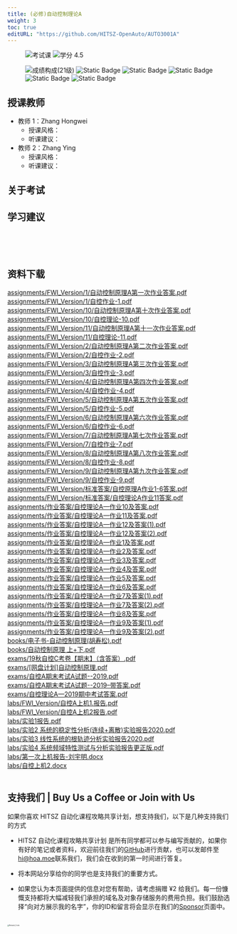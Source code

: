 ```yaml
---
title: (必修)自动控制理论A
weight: 3
toc: true
editURL: "https://github.com/HITSZ-OpenAuto/AUTO3001A"
---
```


<div align="left">
<figure>
  <img alt="考试课" src="https://img.shields.io/badge/%E8%80%83%E8%AF%95%E8%AF%BE-red" >
  <img alt="学分 4.5" src="https://img.shields.io/badge/%E5%AD%A6%E5%88%86-4.5-moccasin">
</figure>
</div>

<div align="left">
<figure>
  <img alt="成绩构成(21级)" src="https://img.shields.io/badge/%E6%88%90%E7%BB%A9%E6%9E%84%E6%88%90(21%E7%BA%A7)-gold">
  <img alt="Static Badge" src="https://img.shields.io/badge/%E4%BD%9C%E4%B8%9A-13%25-wheat">
  <img alt="Static Badge" src="https://img.shields.io/badge/%E8%AF%BE%E5%A0%82%E8%A1%A8%E7%8E%B0-5%25-wheat">
  <img alt="Static Badge" src="https://img.shields.io/badge/%E4%B8%8A%E6%9C%BA%E5%AE%9E%E9%AA%8C-4%25-wheat">
  <img alt="Static Badge" src="https://img.shields.io/badge/%E7%A1%AC%E4%BB%B6%E5%AE%9E%E9%AA%8C-8%25-wheat">
  <img alt="Static Badge" src="https://img.shields.io/badge/%E6%9C%9F%E6%9C%AB%E8%80%83%E8%AF%95-70%25-wheat">
</figure>
</div>

## 授课教师

- 教师 1：Zhang Hongwei
  - 授课风格：
  - 听课建议：
- 教师 2：Zhang Ying
  - 授课风格：
  - 听课建议：

## 关于考试

## 学习建议
<br>
<br>
<br>


## 资料下载

<a href="https://gh.hoa.moe/github.com/HITSZ-OpenAuto/AUTO3001A/raw/main/assignments/FWI_Version/1/%E8%87%AA%E5%8A%A8%E6%8E%A7%E5%88%B6%E5%8E%9F%E7%90%86A%E7%AC%AC%E4%B8%80%E6%AC%A1%E4%BD%9C%E4%B8%9A%E7%AD%94%E6%A1%88.pdf">assignments/FWI_Version/1/自动控制原理A第一次作业答案.pdf</a>
<br>
<a href="https://gh.hoa.moe/github.com/HITSZ-OpenAuto/AUTO3001A/raw/main/assignments/FWI_Version/1/%E8%87%AA%E6%8E%A7%E4%BD%9C%E4%B8%9A-1.pdf">assignments/FWI_Version/1/自控作业-1.pdf</a>
<br>
<a href="https://gh.hoa.moe/github.com/HITSZ-OpenAuto/AUTO3001A/raw/main/assignments/FWI_Version/10/%E8%87%AA%E5%8A%A8%E6%8E%A7%E5%88%B6%E5%8E%9F%E7%90%86A%E7%AC%AC%E5%8D%81%E6%AC%A1%E4%BD%9C%E4%B8%9A%E7%AD%94%E6%A1%88.pdf">assignments/FWI_Version/10/自动控制原理A第十次作业答案.pdf</a>
<br>
<a href="https://gh.hoa.moe/github.com/HITSZ-OpenAuto/AUTO3001A/raw/main/assignments/FWI_Version/10/%E8%87%AA%E6%8E%A7%E7%90%86%E8%AE%BA-10.pdf">assignments/FWI_Version/10/自控理论-10.pdf</a>
<br>
<a href="https://gh.hoa.moe/github.com/HITSZ-OpenAuto/AUTO3001A/raw/main/assignments/FWI_Version/11/%E8%87%AA%E5%8A%A8%E6%8E%A7%E5%88%B6%E5%8E%9F%E7%90%86A%E7%AC%AC%E5%8D%81%E4%B8%80%E6%AC%A1%E4%BD%9C%E4%B8%9A%E7%AD%94%E6%A1%88.pdf">assignments/FWI_Version/11/自动控制原理A第十一次作业答案.pdf</a>
<br>
<a href="https://gh.hoa.moe/github.com/HITSZ-OpenAuto/AUTO3001A/raw/main/assignments/FWI_Version/11/%E8%87%AA%E6%8E%A7%E7%90%86%E8%AE%BA-11.pdf">assignments/FWI_Version/11/自控理论-11.pdf</a>
<br>
<a href="https://gh.hoa.moe/github.com/HITSZ-OpenAuto/AUTO3001A/raw/main/assignments/FWI_Version/2/%E8%87%AA%E5%8A%A8%E6%8E%A7%E5%88%B6%E5%8E%9F%E7%90%86A%E7%AC%AC%E4%BA%8C%E6%AC%A1%E4%BD%9C%E4%B8%9A%E7%AD%94%E6%A1%88.pdf">assignments/FWI_Version/2/自动控制原理A第二次作业答案.pdf</a>
<br>
<a href="https://gh.hoa.moe/github.com/HITSZ-OpenAuto/AUTO3001A/raw/main/assignments/FWI_Version/2/%E8%87%AA%E6%8E%A7%E4%BD%9C%E4%B8%9A-2.pdf">assignments/FWI_Version/2/自控作业-2.pdf</a>
<br>
<a href="https://gh.hoa.moe/github.com/HITSZ-OpenAuto/AUTO3001A/raw/main/assignments/FWI_Version/3/%E8%87%AA%E5%8A%A8%E6%8E%A7%E5%88%B6%E5%8E%9F%E7%90%86A%E7%AC%AC%E4%B8%89%E6%AC%A1%E4%BD%9C%E4%B8%9A%E7%AD%94%E6%A1%88.pdf">assignments/FWI_Version/3/自动控制原理A第三次作业答案.pdf</a>
<br>
<a href="https://gh.hoa.moe/github.com/HITSZ-OpenAuto/AUTO3001A/raw/main/assignments/FWI_Version/3/%E8%87%AA%E6%8E%A7%E4%BD%9C%E4%B8%9A-3.pdf">assignments/FWI_Version/3/自控作业-3.pdf</a>
<br>
<a href="https://gh.hoa.moe/github.com/HITSZ-OpenAuto/AUTO3001A/raw/main/assignments/FWI_Version/4/%E8%87%AA%E5%8A%A8%E6%8E%A7%E5%88%B6%E5%8E%9F%E7%90%86A%E7%AC%AC%E5%9B%9B%E6%AC%A1%E4%BD%9C%E4%B8%9A%E7%AD%94%E6%A1%88.pdf">assignments/FWI_Version/4/自动控制原理A第四次作业答案.pdf</a>
<br>
<a href="https://gh.hoa.moe/github.com/HITSZ-OpenAuto/AUTO3001A/raw/main/assignments/FWI_Version/4/%E8%87%AA%E6%8E%A7%E4%BD%9C%E4%B8%9A-4.pdf">assignments/FWI_Version/4/自控作业-4.pdf</a>
<br>
<a href="https://gh.hoa.moe/github.com/HITSZ-OpenAuto/AUTO3001A/raw/main/assignments/FWI_Version/5/%E8%87%AA%E5%8A%A8%E6%8E%A7%E5%88%B6%E5%8E%9F%E7%90%86A%E7%AC%AC%E4%BA%94%E6%AC%A1%E4%BD%9C%E4%B8%9A%E7%AD%94%E6%A1%88.pdf">assignments/FWI_Version/5/自动控制原理A第五次作业答案.pdf</a>
<br>
<a href="https://gh.hoa.moe/github.com/HITSZ-OpenAuto/AUTO3001A/raw/main/assignments/FWI_Version/5/%E8%87%AA%E6%8E%A7%E4%BD%9C%E4%B8%9A-5.pdf">assignments/FWI_Version/5/自控作业-5.pdf</a>
<br>
<a href="https://gh.hoa.moe/github.com/HITSZ-OpenAuto/AUTO3001A/raw/main/assignments/FWI_Version/6/%E8%87%AA%E5%8A%A8%E6%8E%A7%E5%88%B6%E5%8E%9F%E7%90%86A%E7%AC%AC%E5%85%AD%E6%AC%A1%E4%BD%9C%E4%B8%9A%E7%AD%94%E6%A1%88.pdf">assignments/FWI_Version/6/自动控制原理A第六次作业答案.pdf</a>
<br>
<a href="https://gh.hoa.moe/github.com/HITSZ-OpenAuto/AUTO3001A/raw/main/assignments/FWI_Version/6/%E8%87%AA%E6%8E%A7%E4%BD%9C%E4%B8%9A-6.pdf">assignments/FWI_Version/6/自控作业-6.pdf</a>
<br>
<a href="https://gh.hoa.moe/github.com/HITSZ-OpenAuto/AUTO3001A/raw/main/assignments/FWI_Version/7/%E8%87%AA%E5%8A%A8%E6%8E%A7%E5%88%B6%E5%8E%9F%E7%90%86A%E7%AC%AC%E4%B8%83%E6%AC%A1%E4%BD%9C%E4%B8%9A%E7%AD%94%E6%A1%88.pdf">assignments/FWI_Version/7/自动控制原理A第七次作业答案.pdf</a>
<br>
<a href="https://gh.hoa.moe/github.com/HITSZ-OpenAuto/AUTO3001A/raw/main/assignments/FWI_Version/7/%E8%87%AA%E6%8E%A7%E4%BD%9C%E4%B8%9A-7.pdf">assignments/FWI_Version/7/自控作业-7.pdf</a>
<br>
<a href="https://gh.hoa.moe/github.com/HITSZ-OpenAuto/AUTO3001A/raw/main/assignments/FWI_Version/8/%E8%87%AA%E5%8A%A8%E6%8E%A7%E5%88%B6%E5%8E%9F%E7%90%86A%E7%AC%AC%E5%85%AB%E6%AC%A1%E4%BD%9C%E4%B8%9A%E7%AD%94%E6%A1%88.pdf">assignments/FWI_Version/8/自动控制原理A第八次作业答案.pdf</a>
<br>
<a href="https://gh.hoa.moe/github.com/HITSZ-OpenAuto/AUTO3001A/raw/main/assignments/FWI_Version/8/%E8%87%AA%E6%8E%A7%E4%BD%9C%E4%B8%9A-8.pdf">assignments/FWI_Version/8/自控作业-8.pdf</a>
<br>
<a href="https://gh.hoa.moe/github.com/HITSZ-OpenAuto/AUTO3001A/raw/main/assignments/FWI_Version/9/%E8%87%AA%E5%8A%A8%E6%8E%A7%E5%88%B6%E5%8E%9F%E7%90%86A%E7%AC%AC%E4%B9%9D%E6%AC%A1%E4%BD%9C%E4%B8%9A%E7%AD%94%E6%A1%88.pdf">assignments/FWI_Version/9/自动控制原理A第九次作业答案.pdf</a>
<br>
<a href="https://gh.hoa.moe/github.com/HITSZ-OpenAuto/AUTO3001A/raw/main/assignments/FWI_Version/9/%E8%87%AA%E6%8E%A7%E4%BD%9C%E4%B8%9A-9.pdf">assignments/FWI_Version/9/自控作业-9.pdf</a>
<br>
<a href="https://gh.hoa.moe/github.com/HITSZ-OpenAuto/AUTO3001A/raw/main/assignments/FWI_Version/%E6%A0%87%E5%87%86%E7%AD%94%E6%A1%88/%E8%87%AA%E6%8E%A7%E5%8E%9F%E7%90%86A%E4%BD%9C%E4%B8%9A1-6%E7%AD%94%E6%A1%88.pdf">assignments/FWI_Version/标准答案/自控原理A作业1-6答案.pdf</a>
<br>
<a href="https://gh.hoa.moe/github.com/HITSZ-OpenAuto/AUTO3001A/raw/main/assignments/FWI_Version/%E6%A0%87%E5%87%86%E7%AD%94%E6%A1%88/%E8%87%AA%E6%8E%A7%E7%90%86%E8%AE%BAA%E4%BD%9C%E4%B8%9A11%E7%AD%94%E6%A1%88.pdf">assignments/FWI_Version/标准答案/自控理论A作业11答案.pdf</a>
<br>
<a href="https://gh.hoa.moe/github.com/HITSZ-OpenAuto/AUTO3001A/raw/main/assignments/%E4%BD%9C%E4%B8%9A%E7%AD%94%E6%A1%88/%E8%87%AA%E6%8E%A7%E7%90%86%E8%AE%BAA%E2%80%94%E4%BD%9C%E4%B8%9A10%E5%8F%8A%E7%AD%94%E6%A1%88.pdf">assignments/作业答案/自控理论A—作业10及答案.pdf</a>
<br>
<a href="https://gh.hoa.moe/github.com/HITSZ-OpenAuto/AUTO3001A/raw/main/assignments/%E4%BD%9C%E4%B8%9A%E7%AD%94%E6%A1%88/%E8%87%AA%E6%8E%A7%E7%90%86%E8%AE%BAA%E2%80%94%E4%BD%9C%E4%B8%9A11%E5%8F%8A%E7%AD%94%E6%A1%88.pdf">assignments/作业答案/自控理论A—作业11及答案.pdf</a>
<br>
<a href="https://gh.hoa.moe/github.com/HITSZ-OpenAuto/AUTO3001A/raw/main/assignments/%E4%BD%9C%E4%B8%9A%E7%AD%94%E6%A1%88/%E8%87%AA%E6%8E%A7%E7%90%86%E8%AE%BAA%E2%80%94%E4%BD%9C%E4%B8%9A12%E5%8F%8A%E7%AD%94%E6%A1%88%281%29.pdf">assignments/作业答案/自控理论A—作业12及答案(1).pdf</a>
<br>
<a href="https://gh.hoa.moe/github.com/HITSZ-OpenAuto/AUTO3001A/raw/main/assignments/%E4%BD%9C%E4%B8%9A%E7%AD%94%E6%A1%88/%E8%87%AA%E6%8E%A7%E7%90%86%E8%AE%BAA%E2%80%94%E4%BD%9C%E4%B8%9A12%E5%8F%8A%E7%AD%94%E6%A1%88%282%29.pdf">assignments/作业答案/自控理论A—作业12及答案(2).pdf</a>
<br>
<a href="https://gh.hoa.moe/github.com/HITSZ-OpenAuto/AUTO3001A/raw/main/assignments/%E4%BD%9C%E4%B8%9A%E7%AD%94%E6%A1%88/%E8%87%AA%E6%8E%A7%E7%90%86%E8%AE%BAA%E2%80%94%E4%BD%9C%E4%B8%9A1%E5%8F%8A%E7%AD%94%E6%A1%88.pdf">assignments/作业答案/自控理论A—作业1及答案.pdf</a>
<br>
<a href="https://gh.hoa.moe/github.com/HITSZ-OpenAuto/AUTO3001A/raw/main/assignments/%E4%BD%9C%E4%B8%9A%E7%AD%94%E6%A1%88/%E8%87%AA%E6%8E%A7%E7%90%86%E8%AE%BAA%E2%80%94%E4%BD%9C%E4%B8%9A2%E5%8F%8A%E7%AD%94%E6%A1%88.pdf">assignments/作业答案/自控理论A—作业2及答案.pdf</a>
<br>
<a href="https://gh.hoa.moe/github.com/HITSZ-OpenAuto/AUTO3001A/raw/main/assignments/%E4%BD%9C%E4%B8%9A%E7%AD%94%E6%A1%88/%E8%87%AA%E6%8E%A7%E7%90%86%E8%AE%BAA%E2%80%94%E4%BD%9C%E4%B8%9A3%E5%8F%8A%E7%AD%94%E6%A1%88.pdf">assignments/作业答案/自控理论A—作业3及答案.pdf</a>
<br>
<a href="https://gh.hoa.moe/github.com/HITSZ-OpenAuto/AUTO3001A/raw/main/assignments/%E4%BD%9C%E4%B8%9A%E7%AD%94%E6%A1%88/%E8%87%AA%E6%8E%A7%E7%90%86%E8%AE%BAA%E2%80%94%E4%BD%9C%E4%B8%9A4%E5%8F%8A%E7%AD%94%E6%A1%88.pdf">assignments/作业答案/自控理论A—作业4及答案.pdf</a>
<br>
<a href="https://gh.hoa.moe/github.com/HITSZ-OpenAuto/AUTO3001A/raw/main/assignments/%E4%BD%9C%E4%B8%9A%E7%AD%94%E6%A1%88/%E8%87%AA%E6%8E%A7%E7%90%86%E8%AE%BAA%E2%80%94%E4%BD%9C%E4%B8%9A5%E5%8F%8A%E7%AD%94%E6%A1%88.pdf">assignments/作业答案/自控理论A—作业5及答案.pdf</a>
<br>
<a href="https://gh.hoa.moe/github.com/HITSZ-OpenAuto/AUTO3001A/raw/main/assignments/%E4%BD%9C%E4%B8%9A%E7%AD%94%E6%A1%88/%E8%87%AA%E6%8E%A7%E7%90%86%E8%AE%BAA%E2%80%94%E4%BD%9C%E4%B8%9A6%E5%8F%8A%E7%AD%94%E6%A1%88.pdf">assignments/作业答案/自控理论A—作业6及答案.pdf</a>
<br>
<a href="https://gh.hoa.moe/github.com/HITSZ-OpenAuto/AUTO3001A/raw/main/assignments/%E4%BD%9C%E4%B8%9A%E7%AD%94%E6%A1%88/%E8%87%AA%E6%8E%A7%E7%90%86%E8%AE%BAA%E2%80%94%E4%BD%9C%E4%B8%9A7%E5%8F%8A%E7%AD%94%E6%A1%88%281%29.pdf">assignments/作业答案/自控理论A—作业7及答案(1).pdf</a>
<br>
<a href="https://gh.hoa.moe/github.com/HITSZ-OpenAuto/AUTO3001A/raw/main/assignments/%E4%BD%9C%E4%B8%9A%E7%AD%94%E6%A1%88/%E8%87%AA%E6%8E%A7%E7%90%86%E8%AE%BAA%E2%80%94%E4%BD%9C%E4%B8%9A7%E5%8F%8A%E7%AD%94%E6%A1%88%282%29.pdf">assignments/作业答案/自控理论A—作业7及答案(2).pdf</a>
<br>
<a href="https://gh.hoa.moe/github.com/HITSZ-OpenAuto/AUTO3001A/raw/main/assignments/%E4%BD%9C%E4%B8%9A%E7%AD%94%E6%A1%88/%E8%87%AA%E6%8E%A7%E7%90%86%E8%AE%BAA%E2%80%94%E4%BD%9C%E4%B8%9A8%E5%8F%8A%E7%AD%94%E6%A1%88.pdf">assignments/作业答案/自控理论A—作业8及答案.pdf</a>
<br>
<a href="https://gh.hoa.moe/github.com/HITSZ-OpenAuto/AUTO3001A/raw/main/assignments/%E4%BD%9C%E4%B8%9A%E7%AD%94%E6%A1%88/%E8%87%AA%E6%8E%A7%E7%90%86%E8%AE%BAA%E2%80%94%E4%BD%9C%E4%B8%9A9%E5%8F%8A%E7%AD%94%E6%A1%88%281%29.pdf">assignments/作业答案/自控理论A—作业9及答案(1).pdf</a>
<br>
<a href="https://gh.hoa.moe/github.com/HITSZ-OpenAuto/AUTO3001A/raw/main/assignments/%E4%BD%9C%E4%B8%9A%E7%AD%94%E6%A1%88/%E8%87%AA%E6%8E%A7%E7%90%86%E8%AE%BAA%E2%80%94%E4%BD%9C%E4%B8%9A9%E5%8F%8A%E7%AD%94%E6%A1%88%282%29.pdf">assignments/作业答案/自控理论A—作业9及答案(2).pdf</a>
<br>
<a href="https://gh.hoa.moe/github.com/HITSZ-OpenAuto/AUTO3001A/raw/main/books/%E7%94%B5%E5%AD%90%E4%B9%A6-%E8%87%AA%E5%8A%A8%E6%8E%A7%E5%88%B6%E5%8E%9F%E7%90%86%28%E8%83%A1%E5%AF%BF%E6%9D%BE%29.pdf">books/电子书-自动控制原理(胡寿松).pdf</a>
<br>
<a href="https://gh.hoa.moe/github.com/HITSZ-OpenAuto/AUTO3001A/raw/main/books/%E8%87%AA%E5%8A%A8%E6%8E%A7%E5%88%B6%E5%8E%9F%E7%90%86%20%E4%B8%8A%2B%E4%B8%8B.pdf">books/自动控制原理 上+下.pdf</a>
<br>
<a href="https://gh.hoa.moe/github.com/HITSZ-OpenAuto/AUTO3001A/raw/main/exams/19%E7%A7%8B%E8%87%AA%E6%8E%A7C%E8%80%83%E5%8D%B7%E3%80%90%E6%9C%9F%E6%9C%AB%E3%80%91%EF%BC%88%E5%90%AB%E7%AD%94%E6%A1%88%EF%BC%89.pdf">exams/19秋自控C考卷【期末】（含答案）.pdf</a>
<br>
<a href="https://gh.hoa.moe/github.com/HITSZ-OpenAuto/AUTO3001A/raw/main/exams/%5B%E7%BD%91%E7%9B%98%E8%AE%A1%E5%88%92%5D%E8%87%AA%E5%8A%A8%E6%8E%A7%E5%88%B6%E5%8E%9F%E7%90%86.pdf">exams/[网盘计划]自动控制原理.pdf</a>
<br>
<a href="https://gh.hoa.moe/github.com/HITSZ-OpenAuto/AUTO3001A/raw/main/exams/%E8%87%AA%E6%8E%A7A%E6%9C%9F%E6%9C%AB%E8%80%83%E8%AF%95A%E8%AF%95%E9%A2%98--2019.pdf">exams/自控A期末考试A试题--2019.pdf</a>
<br>
<a href="https://gh.hoa.moe/github.com/HITSZ-OpenAuto/AUTO3001A/raw/main/exams/%E8%87%AA%E6%8E%A7A%E6%9C%9F%E6%9C%AB%E8%80%83%E8%AF%95A%E8%AF%95%E9%A2%98--2019%E2%80%93%E5%B8%A6%E7%AD%94%E6%A1%88.pdf">exams/自控A期末考试A试题--2019–带答案.pdf</a>
<br>
<a href="https://gh.hoa.moe/github.com/HITSZ-OpenAuto/AUTO3001A/raw/main/exams/%E8%87%AA%E6%8E%A7%E7%90%86%E8%AE%BAA%E2%80%942019%E6%9C%9F%E4%B8%AD%E8%80%83%E8%AF%95%E7%AD%94%E6%A1%88.pdf">exams/自控理论A—2019期中考试答案.pdf</a>
<br>
<a href="https://gh.hoa.moe/github.com/HITSZ-OpenAuto/AUTO3001A/raw/main/labs/FWI_Version/%E8%87%AA%E6%8E%A7A%E4%B8%8A%E6%9C%BA1.%E6%8A%A5%E5%91%8A.pdf">labs/FWI_Version/自控A上机1.报告.pdf</a>
<br>
<a href="https://gh.hoa.moe/github.com/HITSZ-OpenAuto/AUTO3001A/raw/main/labs/FWI_Version/%E8%87%AA%E6%8E%A7A%E4%B8%8A%E6%9C%BA2%E6%8A%A5%E5%91%8A.pdf">labs/FWI_Version/自控A上机2报告.pdf</a>
<br>
<a href="https://gh.hoa.moe/github.com/HITSZ-OpenAuto/AUTO3001A/raw/main/labs/%E5%AE%9E%E9%AA%8C1%E6%8A%A5%E5%91%8A.pdf">labs/实验1报告.pdf</a>
<br>
<a href="https://gh.hoa.moe/github.com/HITSZ-OpenAuto/AUTO3001A/raw/main/labs/%E5%AE%9E%E9%AA%8C2%20%E7%B3%BB%E7%BB%9F%E7%9A%84%E7%A8%B3%E5%AE%9A%E6%80%A7%E5%88%86%E6%9E%90%28%E8%BF%9E%E7%BB%AD%2B%E7%A6%BB%E6%95%A3%29%E5%AE%9E%E9%AA%8C%E6%8A%A5%E5%91%8A2020.pdf">labs/实验2 系统的稳定性分析(连续+离散)实验报告2020.pdf</a>
<br>
<a href="https://gh.hoa.moe/github.com/HITSZ-OpenAuto/AUTO3001A/raw/main/labs/%E5%AE%9E%E9%AA%8C3%20%E7%BA%BF%E6%80%A7%E7%B3%BB%E7%BB%9F%E7%9A%84%E6%A0%B9%E8%BD%A8%E8%BF%B9%E5%88%86%E6%9E%90%E5%AE%9E%E9%AA%8C%E6%8A%A5%E5%91%8A2020.pdf">labs/实验3 线性系统的根轨迹分析实验报告2020.pdf</a>
<br>
<a href="https://gh.hoa.moe/github.com/HITSZ-OpenAuto/AUTO3001A/raw/main/labs/%E5%AE%9E%E9%AA%8C4%20%E7%B3%BB%E7%BB%9F%E9%A2%91%E5%9F%9F%E7%89%B9%E6%80%A7%E6%B5%8B%E8%AF%95%E4%B8%8E%E5%88%86%E6%9E%90%E5%AE%9E%E9%AA%8C%E6%8A%A5%E5%91%8A%E6%9B%B4%E6%AD%A3%E7%89%88.pdf">labs/实验4 系统频域特性测试与分析实验报告更正版.pdf</a>
<br>
<a href="https://gh.hoa.moe/github.com/HITSZ-OpenAuto/AUTO3001A/raw/main/labs/%E7%AC%AC%E4%B8%80%E6%AC%A1%E4%B8%8A%E6%9C%BA%E6%8A%A5%E5%91%8A-%E5%88%98%E5%AE%87%E6%98%8E.docx">labs/第一次上机报告-刘宇明.docx</a>
<br>
<a href="https://gh.hoa.moe/github.com/HITSZ-OpenAuto/AUTO3001A/raw/main/labs/%E8%87%AA%E6%8E%A7%E4%B8%8A%E6%9C%BA2.docx">labs/自控上机2.docx</a>
<br>
<br>


## 支持我们 | Buy Us a Coffee or Join with Us

如果你喜欢 HITSZ 自动化课程攻略共享计划，想支持我们，以下是几种支持我们的方式

- HITSZ 自动化课程攻略共享计划 是所有同学都可以参与编写贡献的，如果你有好的笔记或者资料，欢迎前往我们的[GitHub](https://github.com/HITSZ-OpenAuto)进行贡献，也可以发邮件至[hi@hoa.moe](mailto:hi@hoa.moe)联系我们，我们会在收到的第一时间进行答复。

- 将本网站分享给你的同学也是支持我们的重要方式。

- 如果您认为本页面提供的信息对您有帮助，请考虑捐赠 ¥2 给我们。每一份慷慨支持都将大幅减轻我们承担的域名及对象存储服务的费用负担。我们鼓励选择“向对方展示我的名字”，你的ID和留言将会显示在我们的[Sponsor](https://hoa.moe/sponsor/)页面中。

<br>
<img src="https://mitcher-1316637614.cos.ap-nanjing.myqcloud.com/hoa/20231112170457.png?imageSlim" alt="Reward_Code" style="zoom:25%; display: block; margin: 0 auto;" />